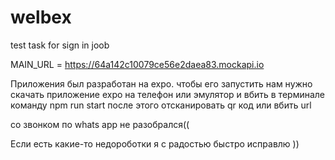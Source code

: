 # welbex
test task for sign in joob

MAIN_URL = https://64a142c10079ce56e2daea83.mockapi.io 

Приложения был разработан на expo. 
чтобы его запустить нам нужно скачать приложение expo на телефон или эмулятор 
и вбить в терминале команду npm run start после этого отсканировать qr код или вбить url 

со звонком по whats app не разобрался((

Если есть какие-то недороботки я с радостью быстро исправлю ))
